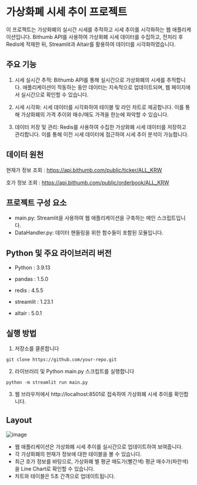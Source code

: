 # 가상화폐 시세 추이 프로젝트
이 프로젝트는 가상화폐의 실시간 시세를 추적하고 시세 추이를 시각화하는 웹 애플리케이션입니다. Bithumb API를 사용하여 가상화폐 시세 데이터를 수집하고, 전처리 후 Redis에 적재한 뒤, Streamlit과 Altair를 활용하여 데이터를 시각화하였습니다.

## 주요 기능

1. 시세 실시간 추적: Bithumb API를 통해 실시간으로 가상화폐의 시세를 추적합니다. 애플리케이션이 작동하는 동안 데이터는 지속적으로 업데이트되며, 웹 페이지에서 실시간으로 확인할 수 있습니다.

2. 시세 시각화:  시세 데이터를 시각화하여 테이블 및 라인 차트로 제공합니다. 이를 통해 가상화폐의 가격 추이와 매수/매도 가격을 한눈에 파악할 수 있습니다.

3. 데이터 저장 및 관리: Redis를 사용하여 수집한 가상화폐 시세 데이터를 저장하고 관리합니다. 이를 통해 이전 시세 데이터에 접근하여 시세 추이 분석이 가능합니다.

## 데이터 원천

현재가 정보 조회 : https://api.bithumb.com/public/ticker/ALL_KRW

호가 정보 조회 : https://api.bithumb.com/public/orderbook/ALL_KRW


## 프로젝트 구성 요소

- main.py: Streamlit을 사용하여 웹 애플리케이션을 구축하는 메인 스크립트입니다.
- DataHandler.py: 데이터 핸들링을 위한 함수들이 포함된 모듈입니다.

## Python 및 주요 라이브러리 버전
- Python : 3.9.13

- pandas : 1.5.0

- redis : 4.5.5

- streamlit :  1.23.1

- altair :  5.0.1


## 실행 방법
1. 저장소를 클론합니다

```
git clone https://github.com/your-repo.git
```

2. 라이브러리 및 Python main.py 스크립트를 실행합니다

```
python -m streamlit run main.py
```

3. 웹 브라우저에서 http://localhost:8501로 접속하여 가상화폐 시세 추이를 확인합니다.


## Layout

![image](https://github.com/ScrewlessKingjo/Redis_Project/assets/92324214/7d4d2ee2-04d6-4c37-b738-164a1f0be0cc)

- 웹 애플리케이션은 가상화폐 시세 추이를 실시간으로 업데이트하여 보여줍니다.
- 각 가상화폐의 현재가 정보에 대한 테이블을 볼 수 있습니다.
- 최근 호가 정보를 바탕으로, 가상화폐 별 평균 매도가(빨간색) 평균 매수가(파란색)을 Line Chart로 확인할 수 있습니다.
- 차트와 테이블은 5초 간격으로 업데이트됩니다.
